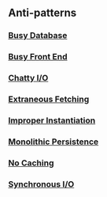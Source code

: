 ## Anti-patterns

### [Busy Database](./busy-database/index.md)
### [Busy Front End](./busy-front-end/index.md)
### [Chatty I/O](./chatty-io/index.md)
### [Extraneous Fetching](./extraneous-fetching/index.md)
### [Improper Instantiation](./improper-instantiation/index.md)
### [Monolithic Persistence](./monolithic-persistence/index.md)
### [No Caching](./no-caching/index.md)
### [Synchronous I/O](./synchronous-io/index.md)
